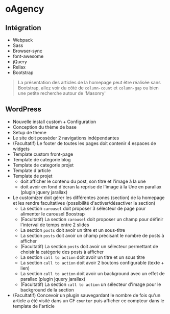 # oAgency

## Intégration

* Webpack
* Sass
* Browser-sync
* font-awesome
* jQuery
* Rellax
* Bootstrap

> La présentation des articles de la homepage peut être réalisée sans Bootstrap, allez voir du côté de `column-count` et `column-gap` ou bien une petite recherche autour de 'Masonry'

## WordPress

- Nouvelle install custom + Configuration
- Conception du thème de base
- Setup de theme
- Le site doit possèder 2 navigations indépendantes
- (Facultatif) Le footer de toutes les pages doit contenir 4 espaces de widgets
- Template custom front-page
- Template de categorie blog
- Template de categorie projet
- Template d'article
- Template de projet
	- doit afficher le contenu du post, son titre et l'image à la une
	- doit avoir en fond d'écran la reprise de l'image à la Une en parallax (plugin jquery jarallax)
- Le customizer doit gérer les différentes zones (section) de la homepage et les rendre facultatives (possibilité d'activer/désactiver la section)
	- La section `carousel` doit proposer 3 sélecteur de page pour alimenter le carousel Boostrap
	- (Facultatif) La section `carousel` doit proposer un champ pour définir l'interval de temps entre 2 slides
	- La section `posts` doit avoir un titre et un sous-titre
	- La section `posts` doit avoir un champ précisant le nombre de posts à afficher
	- (Facultatif) La section `posts` doit avoir un sélecteur permettant de choisir la catégorie des posts à afficher
	- La section `call to action` doit avoir un titre et un sous titre
	- La section `call to action` doit avoir 2 boutons configurable (texte + lien)
	- La section `call to action` doit avoir un background avec un effet de parallax (plugin jquery jarallax)
	- (Facultatif) La section `call to action` un sélecteur d'image pour le background de la section
- (Facultatif) Concevoir un plugin sauvegardant le nombre de fois qu'un article a été visité dans un CF `counter` puis afficher ce compteur dans le template de l'article
